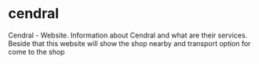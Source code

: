 # cendral
Cendral - Website. Information about Cendral and what are their services. Beside that this website will show the shop nearby and transport option for come to the shop
